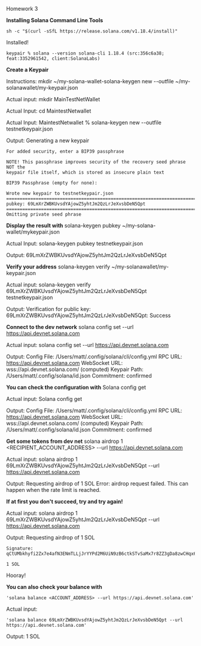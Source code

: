 Homework 3

**Installing Solana Command Line Tools**

    sh -c "$(curl -sSfL https://release.solana.com/v1.18.4/install)"

Installed!

    keypair % solana --version solana-cli 1.18.4 (src:356c6a38; feat:3352961542, client:SolanaLabs)

**Create a Keypair**

Instructions: 
    mkdir ~/my-solana-wallet-solana-keygen new --outfile ~/my-solanawallet/my-keypair.json

Actual input: 
    mkdir MainTestNetWallet

Actual Input: 
    cd MaintestNetwallet

Actual Input: 
    MaintestNetwallet % solana-keygen new --outfile testnetkeypair.json


Output: 
    Generating a new keypair

    For added security, enter a BIP39 passphrase

    NOTE! This passphrase improves security of the recovery seed phrase NOT the
    keypair file itself, which is stored as insecure plain text

    BIP39 Passphrase (empty for none): 

    Wrote new keypair to testnetkeypair.json
    =========================================================================
    pubkey: 69LmXrZWBKUvsdYAjowZ5yhtJm2QzLrJeXvsbDeN5Qpt
    =========================================================================
    Omitting private seed phrase

**Display the result with**
    solana-keygen pubkey ~/my-solana-wallet/mykeypair.json

Actual Input: 
    solana-keygen pubkey testnetkeypair.json

Output: 
    69LmXrZWBKUvsdYAjowZ5yhtJm2QzLrJeXvsbDeN5Qpt


**Verify your address**
    solana-keygen verify <PUBKEY> ~/my-solanawallet/my-keypair.json

Actual input: 
    solana-keygen verify 69LmXrZWBKUvsdYAjowZ5yhtJm2QzLrJeXvsbDeN5Qpt testnetkeypair.json

Output: 
    Verification for public key: 69LmXrZWBKUvsdYAjowZ5yhtJm2QzLrJeXvsbDeN5Qpt: Success

**Connect to the dev network**
    solana config set --url https://api.devnet.solana.com

Actual input: 
    solana config set --url https://api.devnet.solana.com

Output: 
    Config File: /Users/matt/.config/solana/cli/config.yml
    RPC URL: https://api.devnet.solana.com 
    WebSocket URL: wss://api.devnet.solana.com/ (computed)
    Keypair Path: /Users/matt/.config/solana/id.json 
    Commitment: confirmed 

**You can check the configuration with**
    Solana config get

Actual input: 
    Solana config get

Output: 
    Config File: /Users/matt/.config/solana/cli/config.yml
    RPC URL: https://api.devnet.solana.com 
    WebSocket URL: wss://api.devnet.solana.com/ (computed)
    Keypair Path: /Users/matt/.config/solana/id.json 
    Commitment: confirmed

**Get some tokens from dev net**
    solana airdrop 1 <RECIPIENT_ACCOUNT_ADDRESS> --url https://api.devnet.solana.com

Actual input: 
    solana airdrop 1 69LmXrZWBKUvsdYAjowZ5yhtJm2QzLrJeXvsbDeN5Qpt --url https://api.devnet.solana.com

Output: 
    Requesting airdrop of 1 SOL
    Error: airdrop request failed. This can happen when the rate limit is reached.

**If at first you don't succeed, try and try again!**

Actual input: 
    solana airdrop 1 69LmXrZWBKUvsdYAjowZ5yhtJm2QzLrJeXvsbDeN5Qpt --url https://api.devnet.solana.com

Output:
    Requesting airdrop of 1 SOL

    Signature: qCtUMbkhyfi2Zx7e4afN3ENmTLLjJrYYPd2M6UiN9zB6ctkSTvSaMx7r8ZZ3gDa8zwCHqx6ubGTmHpoyMzsgZy7

    1 SOL

Hooray!

**You can also check your balance with** 
    
    'solana balance <ACCOUNT_ADDRESS> --url https://api.devnet.solana.com'

Actual input: 
    
    'solana balance 69LmXrZWBKUvsdYAjowZ5yhtJm2QzLrJeXvsbDeN5Qpt --url https://api.devnet.solana.com'
   


Output: 
    1 SOL